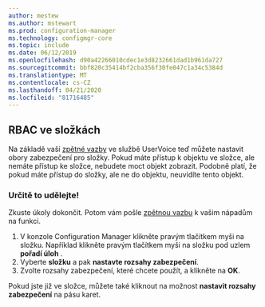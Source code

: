 ```yaml
---
author: mestew
ms.author: mstewart
ms.prod: configuration-manager
ms.technology: configmgr-core
ms.topic: include
ms.date: 06/12/2019
ms.openlocfilehash: d90a42266010cdec1e3d8232661dad1b961da727
ms.sourcegitcommit: bbf820c35414bf2cba356f30fe047c1a34c5384d
ms.translationtype: MT
ms.contentlocale: cs-CZ
ms.lasthandoff: 04/21/2020
ms.locfileid: "81716485"
---
```

## <a name="rbac-on-folders"></a>RBAC ve složkách

Na základě vaší [zpětné vazby](https://configurationmanager.uservoice.com/forums/300492-ideas/suggestions/8390346-rba-on-the-folder-level) ve službě UserVoice teď můžete nastavit obory zabezpečení pro složky. Pokud máte přístup k objektu ve složce, ale nemáte přístup ke složce, nebudete moct objekt zobrazit. Podobně platí, že pokud máte přístup do složky, ale ne do objektu, neuvidíte tento objekt. 

### <a name="try-it-out"></a>Určitě to udělejte!

Zkuste úkoly dokončit. Potom vám pošle [zpětnou vazbu](../../../../understand/find-help.md#product-feedback) k vašim nápadům na funkci.

1. V konzole Configuration Manager klikněte pravým tlačítkem myši na složku. Například klikněte pravým tlačítkem myši na složku pod uzlem **pořadí úloh** .
1. Vyberte **složku** a pak **nastavte rozsahy zabezpečení**.
1. Zvolte rozsahy zabezpečení, které chcete použít, a klikněte na **OK**.

Pokud jste již ve složce, můžete také kliknout na možnost **nastavit rozsahy zabezpečení** na pásu karet.
